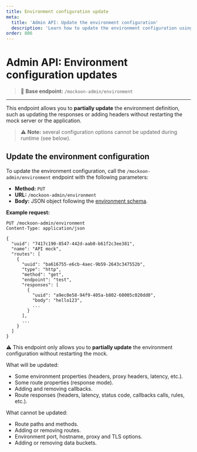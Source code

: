 ```yaml
---
title: Environment configuration update
meta:
  title: 'Admin API: Update the environment configuration'
  description: 'Learn how to update the environment configuration using the admin API: add, update and delete routes, responses, and more'
order: 806
---
```


# Admin API: Environment configuration updates

> 🔌 **Base endpoint:** `/mockoon-admin/environment`

---

This endpoint allows you to **partially update** the environment definition, such as updating the responses or adding headers without restarting the mock server or the application.

> ⚠️ **Note:** several configuration options cannot be updated during runtime (see below).

## Update the environment configuration

To update the environment configuration, call the `/mockoon-admin/environment` endpoint with the following parameters:

- **Method:** `PUT`
- **URL:** `/mockoon-admin/environment`
- **Body:** JSON object following the [environment schema](https://github.com/mockoon/mockoon/blob/main/packages/commons/src/models/environment.model.ts#L50-L71).

**Example request:**

```http
PUT /mockoon-admin/environment
Content-Type: application/json

{
  "uuid": "7417c190-8547-442d-aab0-b61f2c3ee381",
  "name": "API mock",
  "routes": [
    {
      "uuid": "ba616755-e6cb-4aec-9b59-2643c347552b",
      "type": "http",
      "method": "get",
      "endpoint": "test",
      "responses": [
        {
          "uuid": "a9ec0e58-94f9-405a-b802-60005c020dd0",
          "body": "hello123",
          ...
        }
      ],
      ...
    }
  ]
}
```

⚠️ This endpoint only allows you to **partially update** the environment configuration without restarting the mock.

What will be updated:

- Some environment properties (headers, proxy headers, latency, etc.).
- Some route properties (response mode).
- Adding and removing callbacks.
- Route responses (headers, latency, status code, callbacks calls, rules, etc.).

What cannot be updated:

- Route paths and methods.
- Adding or removing routes.
- Environment port, hostname, proxy and TLS options.
- Adding or removing data buckets.
